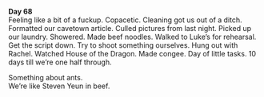**Day 68**  
Feeling like a bit of a fuckup. Copacetic. Cleaning got us out of a ditch. Formatted our cavetown article. Culled pictures from last night. Picked up our laundry. Showered. Made beef noodles. Walked to Luke’s for rehearsal. Get the script down. Try to shoot something ourselves. Hung out with Rachel. Watched House of the Dragon. Made congee. Day of little tasks. 10 days till we’re one half through.

Something about ants.   
We’re like Steven Yeun in beef.
